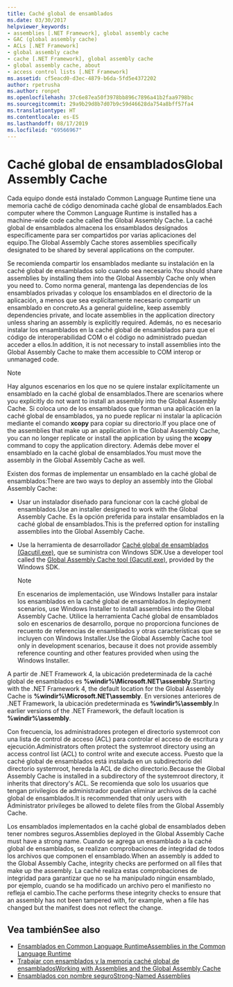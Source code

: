 ```yaml
---
title: Caché global de ensamblados
ms.date: 03/30/2017
helpviewer_keywords:
- assemblies [.NET Framework], global assembly cache
- GAC (global assembly cache)
- ACLs [.NET Framework]
- global assembly cache
- cache [.NET Framework], global assembly cache
- global assembly cache, about
- access control lists [.NET Framework]
ms.assetid: cf5eacd0-d3ec-4879-b6da-5fd5e4372202
author: rpetrusha
ms.author: ronpet
ms.openlocfilehash: 37c6e87ea50f3978bb896c7896a41b2faa9798bc
ms.sourcegitcommit: 29a9b29d8b7d07b9c59d46628da754a8bff57fa4
ms.translationtype: HT
ms.contentlocale: es-ES
ms.lasthandoff: 08/17/2019
ms.locfileid: "69566967"
---
```

# <a name="global-assembly-cache"></a><span data-ttu-id="6350f-102">Caché global de ensamblados</span><span class="sxs-lookup"><span data-stu-id="6350f-102">Global Assembly Cache</span></span>
<span data-ttu-id="6350f-103">Cada equipo donde está instalado Common Language Runtime tiene una memoria caché de código denominada caché global de ensamblados.</span><span class="sxs-lookup"><span data-stu-id="6350f-103">Each computer where the Common Language Runtime is installed has a machine-wide code cache called the Global Assembly Cache.</span></span> <span data-ttu-id="6350f-104">La caché global de ensamblados almacena los ensamblados designados específicamente para ser compartidos por varias aplicaciones del equipo.</span><span class="sxs-lookup"><span data-stu-id="6350f-104">The Global Assembly Cache stores assemblies specifically designated to be shared by several applications on the computer.</span></span>  
  
 <span data-ttu-id="6350f-105">Se recomienda compartir los ensamblados mediante su instalación en la caché global de ensamblados solo cuando sea necesario.</span><span class="sxs-lookup"><span data-stu-id="6350f-105">You should share assemblies by installing them into the Global Assembly Cache only when you need to.</span></span> <span data-ttu-id="6350f-106">Como norma general, mantenga las dependencias de los ensamblados privadas y coloque los ensamblados en el directorio de la aplicación, a menos que sea explícitamente necesario compartir un ensamblado en concreto.</span><span class="sxs-lookup"><span data-stu-id="6350f-106">As a general guideline, keep assembly dependencies private, and locate assemblies in the application directory unless sharing an assembly is explicitly required.</span></span> <span data-ttu-id="6350f-107">Además, no es necesario instalar los ensamblados en la caché global de ensamblados para que el código de interoperabilidad COM o el código no administrado puedan acceder a ellos.</span><span class="sxs-lookup"><span data-stu-id="6350f-107">In addition, it is not necessary to install assemblies into the Global Assembly Cache to make them accessible to COM interop or unmanaged code.</span></span>  
  
> [!NOTE]
>  <span data-ttu-id="6350f-108">Hay algunos escenarios en los que no se quiere instalar explícitamente un ensamblado en la caché global de ensamblados.</span><span class="sxs-lookup"><span data-stu-id="6350f-108">There are scenarios where you explicitly do not want to install an assembly into the Global Assembly Cache.</span></span> <span data-ttu-id="6350f-109">Si coloca uno de los ensamblados que forman una aplicación en la caché global de ensamblados, ya no puede replicar ni instalar la aplicación mediante el comando **xcopy** para copiar su directorio.</span><span class="sxs-lookup"><span data-stu-id="6350f-109">If you place one of the assemblies that make up an application in the Global Assembly Cache, you can no longer replicate or install the application by using the **xcopy** command to copy the application directory.</span></span> <span data-ttu-id="6350f-110">Además debe mover el ensamblado en la caché global de ensamblados.</span><span class="sxs-lookup"><span data-stu-id="6350f-110">You must move the assembly in the Global Assembly Cache as well.</span></span>  
  
 <span data-ttu-id="6350f-111">Existen dos formas de implementar un ensamblado en la caché global de ensamblados:</span><span class="sxs-lookup"><span data-stu-id="6350f-111">There are two ways to deploy an assembly into the Global Assembly Cache:</span></span>  
  
- <span data-ttu-id="6350f-112">Usar un instalador diseñado para funcionar con la caché global de ensamblados.</span><span class="sxs-lookup"><span data-stu-id="6350f-112">Use an installer designed to work with the Global Assembly Cache.</span></span> <span data-ttu-id="6350f-113">Es la opción preferida para instalar ensamblados en la caché global de ensamblados.</span><span class="sxs-lookup"><span data-stu-id="6350f-113">This is the preferred option for installing assemblies into the Global Assembly Cache.</span></span>  
  
- <span data-ttu-id="6350f-114">Use la herramienta de desarrollador [Caché global de ensamblados (Gacutil.exe)](../../../docs/framework/tools/gacutil-exe-gac-tool.md), que se suministra con Windows SDK.</span><span class="sxs-lookup"><span data-stu-id="6350f-114">Use a developer tool called the [Global Assembly Cache tool (Gacutil.exe)](../../../docs/framework/tools/gacutil-exe-gac-tool.md), provided by the Windows SDK.</span></span>  
  
    > [!NOTE]
    >  <span data-ttu-id="6350f-115">En escenarios de implementación, use Windows Installer para instalar los ensamblados en la caché global de ensamblados.</span><span class="sxs-lookup"><span data-stu-id="6350f-115">In deployment scenarios, use Windows Installer to install assemblies into the Global Assembly Cache.</span></span> <span data-ttu-id="6350f-116">Utilice la herramienta Caché global de ensamblados solo en escenarios de desarrollo, porque no proporciona funciones de recuento de referencias de ensamblados y otras características que se incluyen con Windows Installer.</span><span class="sxs-lookup"><span data-stu-id="6350f-116">Use the Global Assembly Cache tool only in development scenarios, because it does not provide assembly reference counting and other features provided when using the Windows Installer.</span></span>  
  
 <span data-ttu-id="6350f-117">A partir de .NET Framework 4, la ubicación predeterminada de la caché global de ensamblados es **%windir%\Microsoft.NET\assembly**.</span><span class="sxs-lookup"><span data-stu-id="6350f-117">Starting with the .NET Framework 4, the default location for the Global Assembly Cache is **%windir%\Microsoft.NET\assembly**.</span></span> <span data-ttu-id="6350f-118">En versiones anteriores de .NET Framework, la ubicación predeterminada es **%windir%\assembly**.</span><span class="sxs-lookup"><span data-stu-id="6350f-118">In earlier versions of the .NET Framework, the default location is **%windir%\assembly**.</span></span>  
  
 <span data-ttu-id="6350f-119">Con frecuencia, los administradores protegen el directorio systemroot con una lista de control de acceso (ACL) para controlar el acceso de escritura y ejecución.</span><span class="sxs-lookup"><span data-stu-id="6350f-119">Administrators often protect the systemroot directory using an access control list (ACL) to control write and execute access.</span></span> <span data-ttu-id="6350f-120">Puesto que la caché global de ensamblados está instalada en un subdirectorio del directorio systemroot, hereda la ACL de dicho directorio.</span><span class="sxs-lookup"><span data-stu-id="6350f-120">Because the Global Assembly Cache is installed in a subdirectory of the systemroot directory, it inherits that directory's ACL.</span></span> <span data-ttu-id="6350f-121">Se recomienda que solo los usuarios que tengan privilegios de administrador puedan eliminar archivos de la caché global de ensamblados.</span><span class="sxs-lookup"><span data-stu-id="6350f-121">It is recommended that only users with Administrator privileges be allowed to delete files from the Global Assembly Cache.</span></span>  
  
 <span data-ttu-id="6350f-122">Los ensamblados implementados en la caché global de ensamblados deben tener nombres seguros.</span><span class="sxs-lookup"><span data-stu-id="6350f-122">Assemblies deployed in the Global Assembly Cache must have a strong name.</span></span> <span data-ttu-id="6350f-123">Cuando se agrega un ensamblado a la caché global de ensamblados, se realizan comprobaciones de integridad de todos los archivos que componen el ensamblado.</span><span class="sxs-lookup"><span data-stu-id="6350f-123">When an assembly is added to the Global Assembly Cache, integrity checks are performed on all files that make up the assembly.</span></span> <span data-ttu-id="6350f-124">La caché realiza estas comprobaciones de integridad para garantizar que no se ha manipulado ningún ensamblado, por ejemplo, cuando se ha modificado un archivo pero el manifiesto no refleja el cambio.</span><span class="sxs-lookup"><span data-stu-id="6350f-124">The cache performs these integrity checks to ensure that an assembly has not been tampered with, for example, when a file has changed but the manifest does not reflect the change.</span></span>  
  
## <a name="see-also"></a><span data-ttu-id="6350f-125">Vea también</span><span class="sxs-lookup"><span data-stu-id="6350f-125">See also</span></span>

- [<span data-ttu-id="6350f-126">Ensamblados en Common Language Runtime</span><span class="sxs-lookup"><span data-stu-id="6350f-126">Assemblies in the Common Language Runtime</span></span>](../../../docs/framework/app-domains/assemblies-in-the-common-language-runtime.md)
- [<span data-ttu-id="6350f-127">Trabajar con ensamblados y la memoria caché global de ensamblados</span><span class="sxs-lookup"><span data-stu-id="6350f-127">Working with Assemblies and the Global Assembly Cache</span></span>](../../../docs/framework/app-domains/working-with-assemblies-and-the-gac.md)
- [<span data-ttu-id="6350f-128">Ensamblados con nombre seguro</span><span class="sxs-lookup"><span data-stu-id="6350f-128">Strong-Named Assemblies</span></span>](../../../docs/framework/app-domains/strong-named-assemblies.md)
